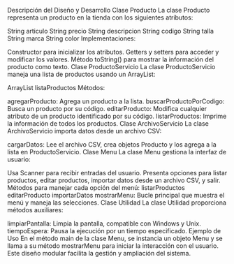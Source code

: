 Descripción del Diseño y Desarrollo
Clase Producto
La clase Producto representa un producto en la tienda con los siguientes atributos:

String articulo
String precio
String descripcion
String codigo
String talla
String marca
String color
Implementaciones:

Constructor para inicializar los atributos.
Getters y setters para acceder y modificar los valores.
Método toString() para mostrar la información del producto como texto.
Clase ProductoServicio
La clase ProductoServicio maneja una lista de productos usando un ArrayList:

ArrayList<Producto> listaProductos
Métodos:

agregarProducto: Agrega un producto a la lista.
buscarProductoPorCodigo: Busca un producto por su código.
editarProducto: Modifica cualquier atributo de un producto identificado por su código.
listarProductos: Imprime la información de todos los productos.
Clase ArchivoServicio
La clase ArchivoServicio importa datos desde un archivo CSV:

cargarDatos: Lee el archivo CSV, crea objetos Producto y los agrega a la lista en ProductoServicio.
Clase Menu
La clase Menu gestiona la interfaz de usuario:

Usa Scanner para recibir entradas del usuario.
Presenta opciones para listar productos, editar productos, importar datos desde un archivo CSV, y salir.
Métodos para manejar cada opción del menú:
listarProductos
editarProducto
importarDatos
mostrarMenu: Bucle principal que muestra el menú y maneja las selecciones.
Clase Utilidad
La clase Utilidad proporciona métodos auxiliares:

limpiarPantalla: Limpia la pantalla, compatible con Windows y Unix.
tiempoEspera: Pausa la ejecución por un tiempo especificado.
Ejemplo de Uso
En el método main de la clase Menu, se instancia un objeto Menu y se llama a su método mostrarMenu para iniciar la interacción con el usuario. Este diseño modular facilita la gestión y ampliación del sistema.
